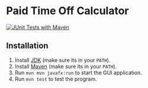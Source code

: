 # Paid Time Off Calculator

[![JUnit Tests with Maven](https://github.com/MattTheCuber/pto-calculator/actions/workflows/maven.yml/badge.svg)](https://github.com/MattTheCuber/pto-calculator/actions/workflows/maven.yml)

## Installation

1. Install [JDK](https://www.oracle.com/java/technologies/downloads/) (make sure its in your `PATH`).
2. Install [Maven](https://maven.apache.org/download.cgi) (make sure its in your `PATH`).
3. Run `mvn mvn javafx:run` to start the GUI application.
4. Run `mvn test` to test the program.
